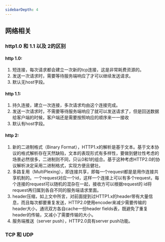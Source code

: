 ```yaml
---
sidebarDepth: 4
---
```

## 网络相关

### http1.0 和 1.1 以及 2的区别

#### http 1.0:    
1. 短连接，每次请求都会建立一次新的tcp连接，这是非常耗费资源的。
2. 发送一次请求时，需要等待服务端响应了才可以继续发送请求。
3. 默认无host字段。

#### http 1.1:    
1. 持久连接，建立一次连接，多次请求均由这个连接完成。
2. 发送一次请求时，不需要等待服务端响应了就可以发送请求了，但是回送数据给客户端的时候，客户端还是需要按照响应的顺序来一一接收
3. 默认有host字段。

#### http 2:    
1. 新的二进制格式（Binary Format），HTTP1.x的解析是基于文本。基于文本协议的格式解析存在天然缺陷，文本的表现形式有多样性，要做到健壮性考虑的场景必然很多，二进制则不同，只认0和1的组合。基于这种考虑HTTP2.0的协议解析决定采用二进制格式，实现方便且健壮。
2. 多路复用（MultiPlexing），即连接共享，即每一个request都是是用作连接共享机制的。一个request对应一个id，这样一个连接上可以有多个request，每个连接的request可以随机的混杂在一起，接收方可以根据request的 id将request再归属到各自不同的服务端请求里面。
3. header压缩，如上文中所言，对前面提到过HTTP1.x的header带有大量信息，而且每次都要重复发送，HTTP2.0使用encoder来减少需要传输的header大小，通讯双方各自cache一份header fields表，既避免了重复header的传输，又减小了需要传输的大小。
4. 服务端推送（server push），HTTP2.0具有server push功能。


### TCP 和 UDP





